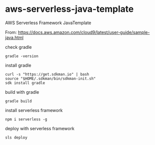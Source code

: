 # aws-serverless-java-template
AWS Serverless Framework JavaTemplate


From: https://docs.aws.amazon.com/cloud9/latest/user-guide/sample-java.html

check gradle
```
gradle -version
```

install gradle
```
curl -s "https://get.sdkman.io" | bash
source "$HOME/.sdkman/bin/sdkman-init.sh"
sdk install gradle
```

build with gradle
```
gradle build
```

install serverless framework
```
npm i serverless -g
```

deploy with serverless framework
```
sls deploy
```


